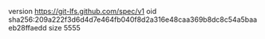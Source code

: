 version https://git-lfs.github.com/spec/v1
oid sha256:209a222f3d6d4d7e464fb040f8d2a316e48caa369b8dc8c54a5baaeb28ffaedd
size 5555
